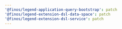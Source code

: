 ```yaml
---
'@finos/legend-application-query-bootstrap': patch
'@finos/legend-extension-dsl-data-space': patch
'@finos/legend-extension-dsl-service': patch
---
```

